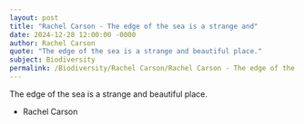 ```yaml
---
layout: post
title: "Rachel Carson - The edge of the sea is a strange and"
date: 2024-12-28 12:00:00 -0000
author: Rachel Carson
quote: "The edge of the sea is a strange and beautiful place."
subject: Biodiversity
permalink: /Biodiversity/Rachel Carson/Rachel Carson - The edge of the sea is a strange and
---
```


The edge of the sea is a strange and beautiful place.

- Rachel Carson
